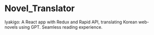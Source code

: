 # Novel_Translator
Iyakigo: A React app with Redux and Rapid API, translating Korean web-novels using GPT. Seamless reading experience.
